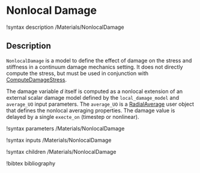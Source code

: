 # Nonlocal Damage

!syntax description /Materials/NonlocalDamage

## Description

`NonlocalDamage` is a model to define the effect of damage on the stress and stiffness in a continuum damage mechanics setting. It does not directly compute the stress, but must be used in conjunction with [ComputeDamageStress](/ComputeDamageStress.md).


The damage variable $d$ itself is computed as a nonlocal extension of an
external scalar damage model defined by the `local_damage_model`
and `average_UO` input parameters. The `average_UO` is a [RadialAverage](/RadialAverage) user
object that defines the nonlocal averaging properties. The damage value is
delayed by a single `execte_on` (timestep or nonlinear).


!syntax parameters /Materials/NonlocalDamage

!syntax inputs /Materials/NonlocalDamage

!syntax children /Materials/NonlocalDamage

!bibtex bibliography
